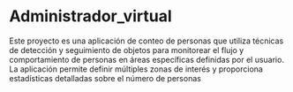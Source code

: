 # Administrador_virtual
Este proyecto es una aplicación de conteo de personas que utiliza técnicas de detección y seguimiento de objetos para monitorear el flujo y comportamiento de personas en áreas específicas definidas por el usuario. La aplicación permite definir múltiples zonas de interés y proporciona estadísticas detalladas sobre el número de personas
